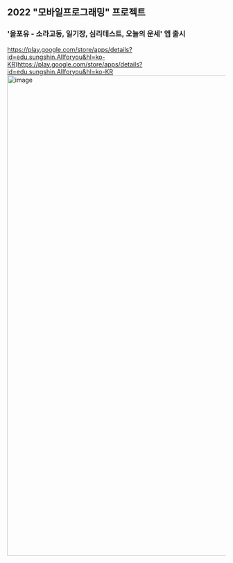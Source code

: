 ## 2022 "모바일프로그래밍" 프로젝트
### '올포유 - 소라고동, 일기장, 심리테스트, 오늘의 운세' 앱 출시
https://play.google.com/store/apps/details?id=edu.sungshin.Allforyou&hl=ko-KR)https://play.google.com/store/apps/details?id=edu.sungshin.Allforyou&hl=ko-KR
<img width="1109" alt="image" src="https://github.com/su-jin02/allforyou/assets/108807044/19545991-d62b-4433-be4d-dd93f13f3dad">
